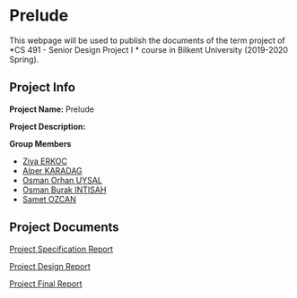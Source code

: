 # Prelude

This webpage will be used to publish the documents of the term project of *CS 491 - Senior Design Project I * course in Bilkent University (2019-2020 Spring).

## Project Info

**Project Name:** Prelude

**Project Description:** 


**Group Members**
- [Ziya ERKOC](https://github.com/Rgtemze)
- [Alper KARADAG](https://github.com/alperkaradag)
- [Osman Orhan UYSAL](https://github.com/orhanuysal)
- [Osman Burak INTISAH](https://github.com/burakintisah)
- [Samet OZCAN]()

## Project Documents
[Project Specification Report](https://github.com/alperkaradag/alperkaradag.github.io/blob/master/Project%20Specification%20Report.pdf)

[Project Design Report]()

[Project Final Report]()

